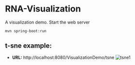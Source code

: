 # RNA-Visualization
A visualization demo. Start the web server
```
mvn spring-boot:run  
```

## t-sne example:
* **URL:** 
http://localhost:8080/VisualizationDemo/tsne 
![tsne1](https://user-images.githubusercontent.com/7432277/47027146-e4af5300-d134-11e8-833f-fbe70f744561.png)
